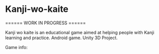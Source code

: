 # Kanji-wo-kaite

====== WORK IN PROGRESS ======

Kanji wo kaite is an educational game aimed at helping people with Kanji learning and practice.
Android game.
Unity 3D Project.

Game info:
